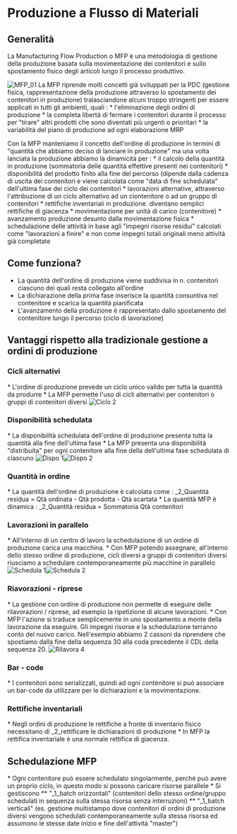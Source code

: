 # Produzione a Flusso di Materiali

## Generalità
La Manufacturing Flow Production o MFP è una metodologia di gestione della produzione basata sulla movimentazione dei contenitori e sullo spostamento fisico degli articoli lungo il processo produttivo.

![MFP_01](http://doc.smeup.com/immagini/MBDOC_VIS-P5_003/MFP_01.png)
La MFP riprende molti concetti già sviluppati per la PDC (gestione fisica, rappresentazione della produzione attraverso lo spostamento dei contenitori in produzione) tralasciandone alcuni troppo stringenti per essere applicati in tutti gli ambienti, quali : 
 \* l'eliminazione degli ordini di produzione
 \* la completa libertà di fermare i contenitori durante il processo per "tirare" altri prodotti che sono diventati più urgenti o prioritari
 \* la variabilità del piano di produzione ad ogni elaborazione MRP

Con la MFP manteniamo il concetto dell'ordine di produzione in termini di "quantità che abbiamo deciso di lanciare in produzione" ma una volta lanciata la produzione abbiamo la dinamicità per : 
 \* il calcolo della quantità in produzione (sommatoria delle quantità effettive presenti nei contenitori)
 \* disponibilità del prodotto finito alla fine del percorso (dipende dalla cadenza di uscita dei contenitori e viene calcolata come "data di fine schedulata" dell'ultima fase dei ciclo dei contenitori
 \* lavorazioni alternative, attraverso l'attribuzione di un ciclo alternativo ad un ciontenitore o ad un gruppo di contenitori
 \* rettifiche inventariali in produzione. diventano semplici rettifiche di giacenza
 \* movimentazione per unità di carico (contenitore)
 \* avanzamento produzione desunto dalla movimentazione fisica
 \* schedulazione delle attività in base agli "impegni risorse residui" calcolati come "lavorazioni a  finire" e non come impegni totali originali meno attività già completate

## Come funziona?
 - La quantità dell'ordine di produzione viene suddivisa in n. contenitori  ciascuno dei quali resta collegato all'ordine
 - La dichiarazione della prima fase inserisce la quantità consuntiva nel contenitore e scarica la quantità pianificata
 - L'avanzamento della produzione è rappresentato dallo spostamento del contenitore lungo il percorso (ciclo di lavorazione)


## Vantaggi rispetto alla tradizionale gestione a ordini di produzione
### Cicli alternativi
 \* L'ordine di produzione prevede un ciclo unico valido per tutta la quantità da produrre
 \* La MFP permette l'uso di cicli alternativi per contenitori o gruppi di contenitori diversi
![Ciclo 2](http://doc.smeup.com/immagini/MBDOC_VIS-P5_003/Ciclo%202.png)
### Disponibilità schedulata
 \* La disponibilità schedulata dell'ordine di produzione presenta tutta la quantità alla fine dell'ultima fase
 \* La MFP presenta una disponibilità "distribuita" per ogni contenitore alla fine della dell'ultima fase schedulata di ciascuno
![Dispo 1](http://doc.smeup.com/immagini/MBDOC_VIS-P5_003/Dispo%201.png)![Dispo 2](http://doc.smeup.com/immagini/MBDOC_VIS-P5_003/Dispo%202.png)
### Quantità in ordine
 \* La quantità dell'ordine di produzione è calcolata come :  _2_Quantità residua = Qtà ordinata - Qtà prodotta - Qtà scartata
 \* La quantità MFP è dinamica :  _2_Quantità residua = Sommatoria Qtà contenitori

### Lavorazioni in parallelo
 \* All'interno di un centro di lavoro la schedulazione di un ordine di produzione carica una macchina.
 \* Con MFP potendo assegnare, all'interno dello stesso ordine di produzione, cicli diversi a gruppi di contenitori diversi  riusciamo a schedulare contemporaneamente più macchine in parallelo
![Schedula 1](http://doc.smeup.com/immagini/MBDOC_VIS-P5_003/Schedula%201.png)![Schedula 2](http://doc.smeup.com/immagini/MBDOC_VIS-P5_003/Schedula%202.png)
### Riavorazioni - riprese
 \* La gestione con ordine di produzione non permette di eseguire delle rilavorazioni / riprese, ad esempio la ripetizione di alcune lavorazioni.
 \* Con MFP l'azione si traduce semplicemente in uno spostamento a monte della lavorazione da eseguire. Gli impegni risorse e la schedulazione terranno conto del nuovo carico. Nell'esempio abbiamo 2 cassoni da riprendere che spostiamo dalla fine della sequenza 30 alla coda precedente il CDL della sequenza 20.
![Rilavora 4](http://doc.smeup.com/immagini/MBDOC_VIS-P5_003/Rilavora%204.png)
### Bar - code
 \* I contenitori sono serializzati, quindi ad ogni contenitore si può associare un bar-code da utilizzare per le dichiarazioni e la movimentazione.

### Rettifiche inventariali
 \* Negli ordini di produzione le rettifiche a fronte di inventario fisico necessitano di _2_rettificare le dichiarazioni di produzione
 \* In MFP la rettifica inventariale è una normale rettifica di giacenza.

## Schedulazione MFP
 \* Ogni contenitore può essere schedulato singolarmente, perché può avere un proprio ciclo, in questo modo si possono caricare risorse parallele
 \* Si gestiscono
 \*\* "_1_batch orizzontali" (contenitori dello stesso ordine/gruppo schedulati in sequenza sulla stessa risorsa senza interruzioni)
 \*\* "_1_batch verticali" (es. gestione multistampo dove contenitori di ordini di produzione diversi vengono schedulati contemporaneamente sulla stessa risorsa ed assumono le stesse date inizio e fine dell'attività "master")
